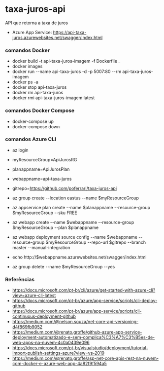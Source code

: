 # taxa-juros-api #

API que retorna a taxa de juros

* Azure App Service: https://api-taxa-juros.azurewebsites.net/swagger/index.html

### comandos Docker ###

* docker build -t api-taxa-juros-imagem -f Dockerfile .
* docker images
* docker run --name api-taxa-juros -d -p 5007:80 --rm api-taxa-juros-imagem
* docker ps -a
* docker stop api-taxa-juros
* docker rm api-taxa-juros
* docker rmi api-taxa-juros-imagem:latest

### comandos Docker Compose ###

* docker-compose up
* docker-compose down

### comandos Azure CLI ###

* az login

* myResourceGroup=ApiJurosRG
* planappname=ApiJurosPlan
* webappname=api-taxa-juros
* gitrepo=https://github.com/poferrari/taxa-juros-api

* az group create --location eastus --name $myResourceGroup
* az appservice plan create --name $planappname --resource-group $myResourceGroup --sku FREE
* az webapp create --name $webappname --resource-group $myResourceGroup --plan $planappname
* az webapp deployment source config --name $webappname --resource-group $myResourceGroup --repo-url $gitrepo --branch master --manual-integration
* echo http://$webappname.azurewebsites.net/swagger/index.html
* az group delete --name $myResourceGroup --yes

### Referências ###

- https://docs.microsoft.com/pt-br/cli/azure/get-started-with-azure-cli?view=azure-cli-latest
- https://docs.microsoft.com/pt-br/azure/app-service/scripts/cli-deploy-github
- https://docs.microsoft.com/pt-br/azure/app-service/scripts/cli-continuous-deployment-github
- https://medium.com/@nelson.souza/net-core-api-versioning-d4f869fb9052
- https://medium.com/@renato.groffe/github-azure-app-service-deployment-automatizado-e-sem-complica%C3%A7%C3%B5es-de-web-apps-na-nuvem-4c0a0439e096
- https://docs.microsoft.com/pt-br/visualstudio/deployment/tutorial-import-publish-settings-azure?view=vs-2019
- https://medium.com/@renato.groffe/asp-net-core-apis-rest-na-nuvem-com-docker-e-azure-web-app-4a82f9f594a5